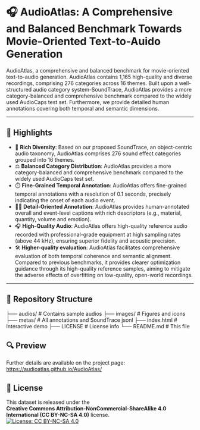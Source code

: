 # 🎧 AudioAtlas: A Comprehensive and Balanced Benchmark Towards Movie-Oriented Text-to-Auido Generation

AudioAtlas, a comprehensive and balanced benchmark for movie-oriented text-to-audio generation. AudioAtlas contains 1,165 high-quality and diverse recordings, comprising 276 categories across 16 themes. Built upon a well-structured audio category system-SoundTrace, AudioAtlas provides a more category-balanced and comprehensive benchmark compared to the widely used AudioCaps test set. Furthermore, we provide detailed human annotations covering both temporal and semantic dimensions.

---

## 🌟 Highlights

- 🧩 **Rich Diversity**: Based on our proposed SoundTrace, an object-centric audio taxonomy, AudioAtlas comprises 276 sound effect categories grouped into 16 themes.
- ⚖️ **Balanced Category Distribution**: AudioAtlas provides a more category-balanced and comprehensive benchmark compared to the widely used AudioCaps test set.
- ⏱️ **Fine-Grained Temporal Annotation**: AudioAtlas offers fine-grained temporal annotations with a resolution of 0.1 seconds, precisely indicating the onset of each audio event.
- 🧑‍🔬 **Detail-Oriented Annotation**: AudioAtlas provides human-annotated overall and event-level captions with rich descriptors (e.g., material, quantity, volume and emotion).
- 🎧 **High-Quality Audio**: AudioAtlas offers high-quality reference audio recorded with professional-grade equipment at high sampling rates (above 44 kHz), ensuring superior fidelity and acoustic precision.
- 🛠️ **Higher-quality evaluation**: AudioAtlas facilitates comprehensive evaluation of both temporal coherence and semantic alignment. Compared to previous benchmarks, it provides clearer optimization guidance through its high-quality reference samples, aiming to mitigate the adverse effects of overfitting on low-quality, open-world recordings.

---

## 📁 Repository Structure

├── audios/ # Contains sample audios
├── images/ # Figures and icons
├── metas/ # All annotations and SoundTrace jsonl
├── index.html # Interactive demo
├── LICENSE # License info
└── README.md # This file

## 🔍 Preview

Further details are available on the project page: https://audioatlas.github.io/AudioAtlas/

## 📄 License


This dataset is released under the  
**Creative Commons Attribution-NonCommercial-ShareAlike 4.0 International (CC BY-NC-SA 4.0)** license.  
[![License: CC BY-NC-SA 4.0](https://img.shields.io/badge/License-CC%20BY--NC--SA%204.0-lightgrey.svg)](http://creativecommons.org/licenses/by-nc-sa/4.0/)
